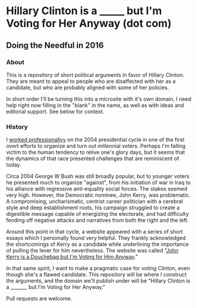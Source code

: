 # Hillary Clinton is a _____ but I'm Voting for Her Anyway (dot com)
## Doing the Needful in 2016

### About

This is a repository of short political arguments in favor of Hillary Clinton. They are meant to appeal to people who are disaffected with her as a candidate, but who are probably aligned with some of her policies.

In short order I'll be turning this into a microsite with it's own domain. I need help right now filling in the "blank" in the name, as well as with ideas and editorial support. See below for context.

### History

I [worked professionallyy](http://blogs.harvard.edu/lydondev/2003/12/04/music-for-america-sountrack-of-the-transformation/) on the 2004 presidential cycle in one of the first overt efforts to organize and turn out millennial voters. Perhaps I'm falling victim to the human tendency to relive one's glory days, but it seems that the dynamics of that race presented challenges that are reminiscent of today.

Circa 2004 George W Bush was still broadly popular, but to younger voters he presented much to organize "against", from his initiation of war in Iraq to his alliance with regressive anti-equality social forces. The stakes seemed very high. However, the Democratic nominee, John Kerry, was problematic. A compromising, uncharismatic, centrist career politician with a cerebral style and deep establishment roots, his campaign struggled to create a digestible message capable of energizing the electorate, and had difficulty fending off negative attacks and narratives from both the right and the left.

Around this point in that cycle, a website appeared with a series of short essays which I personally found very helpful. They frankly acknowledged the shortcomings of Kerry as a candidate while underlining the importance of pulling the lever for him nevertheless. The website was called "[John Kerry is a Douchebag but I'm Voting for Him Anyway](https://web.archive.org/web/20040723070151/http://www.johnkerryisadouchebagbutimvotingforhimanyway.com/)."

In that same spirit, I want to make a pragmatic case for voting Clinton, even though she's a flawed candidate. This repository will be where I construct the arguments, and the domain we'll publish under will be "Hillary Clinton is a _______ but I'm Voting for Her Anyway." 

Pull requests are welcome.